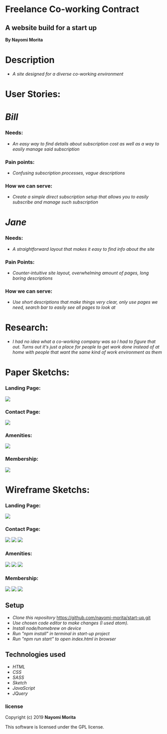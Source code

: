 # Freelance Co-working Contract

## A website build for a start up

**By Nayomi Morita**

# Description
* _A site designed for a diverse co-working environment_

# User Stories:

# _Bill_

### Needs:
* _An easy way to find details about subscription cost as well as a way to easily manage said subscription_

### Pain points:
* _Confusing subscription processes, vague descriptions_

### How we can serve:
* _Create a simple direct subscription setup that allows you to easily subscribe and manage such subscription_

# _Jane_

### Needs:
* _A straightforward layout that makes it easy to find info about the site_

### Pain Points:
* _Counter-intuitive site layout, overwhelming amount of pages, long boring descriptions_

### How we can serve:
* _Use short descriptions that make things very clear, only use pages we need, search bar to easily see all pages to look at_

# Research:
* _I had no idea what a co-working company was so I had to figure that out. Turns out it's just a place for people to get work done instead of at home with people that want the same kind of work environment as them_

# Paper Sketchs:

### Landing Page:
![](src/assets/img/sketch-landing.jpg)

### Contact Page:
![](src/assets/img/sketch-contact.png)

### Amenities:
![](src/assets/img/sketch-amenities.png)

### Membership:
![](src/assets/img/sketch-member.png)



# Wireframe Sketchs:

### Landing Page:
![](src/assets/img/landing-pg-desktop.png)

### Contact Page:
![](src/assets/img/contact-pg-desktop.png)
![](src/assets/img/contact-pg-tablet.png)
![](src/assets/img/contact-pg-phone.png)

### Amenities:
![](src/assets/img/amenities-pg-desktop.png)
![](src/assets/img/amenities-pg-tablet.png)
![](src/assets/img/amenities-pg-phone.png)

### Membership:
![](src/assets/img/member-pg-desktop.png)
![](src/assets/img/member-pg-tablet.png)
![](src/assets/img/member-pg-phone.png)

## Setup

* _Clone this repository_
https://github.com/nayomi-morita/start-up.git
* _Use chosen code editor to make changes (I used atom)._
* _Install node/homebrew on device_
* _Run "npm install" in terminal in start-up project_
* _Run "npm run start" to open index.html in browser_

## Technologies used
* _HTML_
* _CSS_
* _SASS_
* _Sketch_
* _JavaScript_
* _JQuery_

### license

Copyright (c) 2019 **Nayomi Morita**

This software is licensed under the GPL license.
